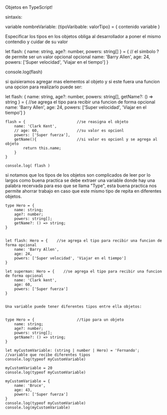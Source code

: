 Objetos en TypeScript! 

sintaxis: 

variable nombreVariable: {tipoVaribable: valorTipo} = {
    contenido variable
}

Especificar los tipos en los objetos obliga al desarrollador a poner el mismo contendio y cuidar de su valor

let flash: { name: string, age?: number, powers:  string[] } = {   // el simbolo ? de permite ser un valor opcional opcional
    name: 'Barry Allen',
    age: 24, 
    powers: ['Super velocidad', 'Viajar en el tiempo']
}

console.log(flash)


si quisieramos agregar mas elementos al objeto y si este fuera una funcion una opcion para realizarlo puede ser: 


let flash: { name: string, age?: number, powers:  string[], getName?: () => string } = {    //se agrega el tipo para recibir una funcion de forma opcional
        name: 'Barry Allen',
        age: 24, 
        powers: ['Super velocidad', 'Viajar en el tiempo']
    }

    flash = {                       //se reasigna el objeto
        name: 'Clark Kent', 
        // age: 60,                 //su valor es opcionl
        powers: ['Super fuerza'], 
        getName(){                  //si valor es opcionl y se agrega al objeto
            return this.name;
        }
    }

    console.log( flash )


si notamos que los tipos de los objetos son complicados de leer por lo largos como buena practica se debe extraer una variable donde hay una palabra recervada para eso que se llama "Type", esta buena practica nos permite ahorrar trabajo en caso que este mismo tipo de repita en diferentes objetos.

    type Hero = {
        name: string; 
        age?: number; 
        powers: string[];
        getName?: () => string; 
    }


    let flash: Hero = {    //se agrega el tipo para recibir una funcion de forma opcional
        name: 'Barry Allen',
        age: 24, 
        powers: ['Super velocidad', 'Viajar en el tiempo']
    }

    let superman: Hero = {    //se agrega el tipo para recibir una funcion de forma opcional
        name: 'Clark kent',
        age: 60, 
        powers: ['Super fuerza']
    }


    Una variable puede tener diferentes tipos entre ella objetos: 

    
    type Hero = {                   //tipo para un objeto 
        name: string; 
        age?: number; 
        powers: string[];
        getName?: () => string; 
    }

    let myCustomVariable: (string | number | Hero) = 'Fernando';  //variable que recibe diferentes tipos 
    console.log(typeof myCustomVariable)

    myCustomVariable = 20
    console.log(typeof myCustomVariable)

    myCustomVariable = {
        name: 'Bruce',
        age: 43, 
        powers: ['Super fuerza']
    }
    console.log(typeof myCustomVariable)
    console.log(myCustomVariable)

